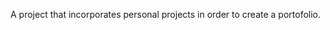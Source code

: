 A project that incorporates personal projects in order to create a portofolio.

[Project Website]: https://jtmunoz.github.io/